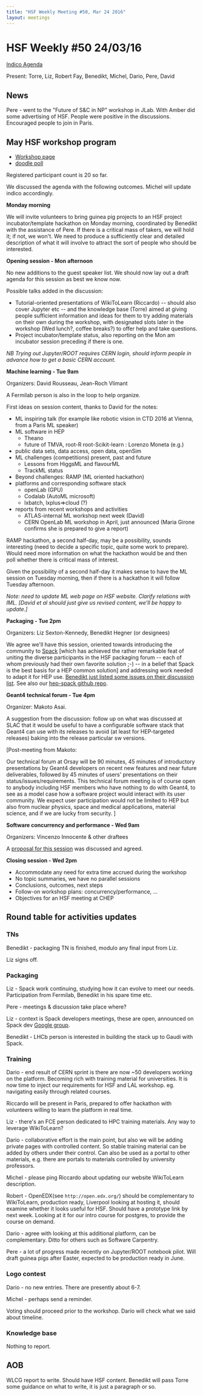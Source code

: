 ```yaml
---
title: "HSF Weekly Meeting #50, Mar 24 2016"
layout: meetings
---
```


# HSF Weekly #50 24/03/16

[Indico Agenda](https://indico.cern.ch/event/514104/)

Present: Torre, Liz, Robert Fay, Benedikt, Michel, Dario, Pere, David

## News

Pere - went to the "Future of S&C in NP" workshop in JLab. With Amber did some advertising of HSF. People were positive
in the discussions. Encouraged people to join in Paris. 

## May HSF workshop program

- [Workshop page](https://indico.cern.ch/event/496146/)
- [doodle poll](http://doodle.com/poll/8hpxredhnci2i8xh)

Registered participant count is 20 so far.

We discussed the agenda with the following outcomes. Michel will update indico accordingly.

**Monday morning**

We will invite volunteers to bring guinea pig projects to an HSF project incubator/template hackathon on Monday morning, coordinated by Benedikt with the assistance of Pere. If there is a critical mass of takers, we will hold it; if not, we won't. We need to produce a sufficiently clear and detailed description of what it will involve to attract the sort of people who should be interested.

**Opening session - Mon afternoon**

No new additions to the guest speaker list. We should now lay out a draft agenda for this session as best we know now.

Possible talks added in the discussion:

- Tutorial-oriented presentations of WikiToLearn (Riccardo) -- should also cover Jupyter etc -- and the knowledge base (Torre) aimed at giving people sufficient information and ideas for them to try adding materials on their own during the workshop, with designated slots later in the workshop (Wed lunch?, coffee breaks?) to offer help and take questions.
- Project incubator/template status, also reporting on the Mon am incubator session preceding if there is one.

*NB Trying out Jupyter/ROOT requires CERN login, should inform people in advance how to get a basic CERN account.*

**Machine learning - Tue 9am**

Organizers: David Rousseau, Jean-Roch Vlimant

A Fermilab person is also in the loop to help organize.

First ideas on session content, thanks to David for the notes:

- ML inspiring talk (for example like robotic vision in CTD 2016 at Vienna, from a Paris ML speaker)
- ML software in HEP
    - Theano
    - future of TMVA, root-R root-Scikit-learn : Lorenzo Moneta (e.g.)
- public data sets, data access, open data, openSim
- ML challenges (competitions) present, past and future
    - Lessons from HiggsML and flavourML
    - TrackML status
- Beyond challenges: RAMP (ML oriented hackathon)
- platforms and corresponding software stack
    - openLab (GPU)
    - Codalab (AutoML microsoft)
    - lxbatch, lxplus=>cloud (?)
- reports from recent workshops and activities
    - ATLAS-internal ML workshop next week (David)
    - CERN OpenLab ML workshop in April, just announced (Maria Girone confirms she is prepared to give a report)

RAMP hackathon, a second half-day, may be a possibility, sounds interesting (need to decide a specific topic, quite some work to prepare). Would need more information on what the hackathon would be and then poll whether there is critical mass of interest. 

Given the possibility of a second half-day it makes sense to have the ML session on Tuesday morning, then if there is a hackathon it will follow Tuesday afternoon.

*Note: need to update ML web page on HSF website. Clarify relations with IML. [David et al should just give us revised content, we'll be happy to update.]*

**Packaging - Tue 2pm**

Organizers: Liz Sexton-Kennedy, Benedikt Hegner (or designees)

We agree we'll have this session, oriented towards introducing the community to [Spack](https://github.com/LLNL/spack) [which has achieved the rather remarkable feat of uniting the diverse participants in the HSF packaging forum -- each of whom previously had their own favorite solution ;-) -- in a belief that Spack is the best basis for a HEP common solution] and addressing work needed to adapt it for HEP use. [Benedikt just listed some issues on their discussion list](https://groups.google.com/forum/#!topic/spack/RF_jbW8qY9I). See also our [hep-spack github repo](https://github.com/HSF/hep-spack).

**Geant4 technical forum - Tue 4pm**

Organizer: Makoto Asai.

A suggestion from the discussion: follow up on what was discussed at SLAC that it would be useful to have a configurable software stack that Geant4 can use with its releases to avoid (at least for HEP-targeted releases) baking into the release particular sw versions.

[Post-meeting from Makoto:

Our technical forum at Orsay will be 90 minutes, 45 minutes of introductory presentations by Geant4 developers on recent new features and near future deliverables, followed by 45 minutes of users' presentations on their status/issues/requirements. 
This technical forum meeting is of course open to anybody including HSF members who have nothing to do with Geant4, to see as a model case how a software project would interact with its user community.
We expect user participation would not be limited to HEP but also from nuclear physics, space and medical applications, material science, and if we are lucky from security.
]

**Software concurrency and performance - Wed 9am**

Organizers: Vincenzo Innocente & other draftees

A [proposal for this session](https://docs.google.com/document/d/1IwY3EiTuCkUI_YXcq7-N265MzA-5iJpl87bR22vfmk0/edit?usp=sharing) was discussed and agreed.


**Closing session - Wed 2pm**

- Accommodate any need for extra time accrued during the workshop
- No topic summaries, we have no parallel sessions
- Conclusions, outcomes, next steps
- Follow-on workshop plans: concurrency/performance, ...
- Objectives for an HSF meeting at CHEP


## Round table for activities updates

### TNs

Benedikt - packaging TN is finished, modulo any final input from Liz.

Liz signs off.

### Packaging

Liz - Spack work continuing, studying how it can evolve to meet our needs. Participation from Fermilab, 
Benedikt in his spare time etc.

Pere - meetings & discussion take place where?

Liz - context is Spack developers meetings, these are open, announced on Spack dev [Google group](https://groups.google.com/forum/#!forum/spack).

Benedikt - LHCb person is interested in building the stack up to Gaudi with Spack.

### Training 

Dario - end result of CERN sprint is there are now ~50 developers working on the platform. Becoming rich with training material for universities. It is now time to inject our requirements for HSF and LAL workshop. eg. navigating easily through related courses.

Riccardo will be present in Paris, prepared to offer hackathon with volunteers willing to learn the platform in real time.

Liz - there's an FCE person dedicated to HPC training materials. Any way to leverage WikiToLearn?

Dario - collaborative effort is the main point, but also we will be adding private pages with controlled content. So stable training material can be added by others under their control. Can also be used as a portal to other materials, e.g. there are portals to materials controlled by university professors.

Michel - please ping Riccardo about updating our website WikiToLearn description.

Robert - OpenEDX(see `http://open.edx.org/`) should be complementary to WikiToLearn, production ready, Liverpool looking at hosting it, should examine whether it looks useful for HSF. Should have a prototype link by next week. Looking at it for our intro course for postgres, to provide the course on demand.

Dario - agree with looking at this additional platform, can be complementary. Ditto for others such as Software Carpentry. 

Pere - a lot of progress made recently on Jupyter/ROOT notebook pilot. Will draft guinea pigs after Easter, expected to be production ready in June.

### Logo contest 

Dario - no new entries. There are presently about 6-7.

Michel - perhaps send a reminder.

Voting should proceed prior to the workshop. Dario will check what we said about timeline.

### Knowledge base

Nothing to report.

## AOB

WLCG report to write. Should have HSF content. Benedikt will pass Torre some guidance on what to write, it is just a paragraph or so.

